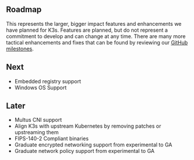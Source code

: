 Roadmap
---
This represents the larger, bigger impact features and enhancements we have planned for K3s. Features are planned, but do not represent a commitment to develop and can change at any time. There are many more tactical enhancements and fixes that can be found by reviewing our [GitHub milestones](https://github.com/k3s-io/k3s/milestones).

Next
---
- Embedded registry support
- Windows OS Support

Later
---
- Multus CNI support
- Align K3s with upstream Kubernetes by removing patches or upstreaming them
- FIPS-140-2 Compliant binaries
- Graduate encrypted networking support from experimental to GA
- Graduate network policy support from experimental to GA

